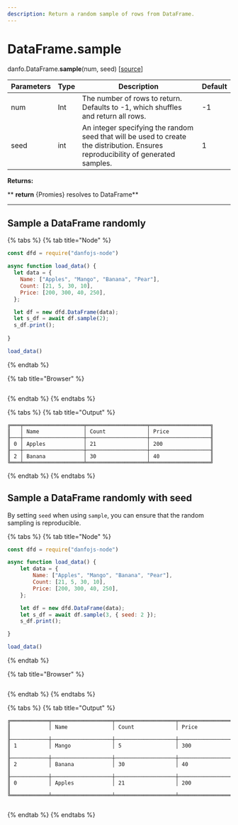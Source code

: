 ```yaml
---
description: Return a random sample of rows from DataFrame.
---
```


# DataFrame.sample

danfo.DataFrame.**sample**(num, seed) \[[source](https://github.com/opensource9ja/danfojs/blob/fe56860b0a303d218d60ba71dee6abf594401556/danfojs/src/core/frame.js#L314)]

| Parameters | Type | Description                                                                                                                        | Default |
| ---------- | ---- | ---------------------------------------------------------------------------------------------------------------------------------- | ------- |
| num        | Int  | The number of rows to return. Defaults to -1, which shuffles and return all rows.                                                  | -1      |
| seed       | int  | An integer specifying the random seed that will be used to create the distribution. Ensures reproducibility of generated samples.  | 1       |

**Returns:**

**       **return** {Promies} resolves to DataFrame**

****

## Sample a DataFrame randomly

{% tabs %}
{% tab title="Node" %}
```javascript
const dfd = require("danfojs-node")

async function load_data() {
  let data = {
    Name: ["Apples", "Mango", "Banana", "Pear"],
    Count: [21, 5, 30, 10],
    Price: [200, 300, 40, 250],
  };

  let df = new dfd.DataFrame(data);
  let s_df = await df.sample(2);
  s_df.print();
  
}

load_data()
```
{% endtab %}

{% tab title="Browser" %}
```
```
{% endtab %}
{% endtabs %}

{% tabs %}
{% tab title="Output" %}
```
╔═══╤═══════════════════╤═══════════════════╤═══════════════════╗
║   │ Name              │ Count             │ Price             ║
╟───┼───────────────────┼───────────────────┼───────────────────╢
║ 0 │ Apples            │ 21                │ 200               ║
╟───┼───────────────────┼───────────────────┼───────────────────╢
║ 2 │ Banana            │ 30                │ 40                ║
╚═══╧═══════════════════╧═══════════════════╧═══════════════════╝
```
{% endtab %}
{% endtabs %}

## Sample a DataFrame randomly with seed

By setting `seed` when using `sample`, you can ensure that the random sampling is reproducible. 

{% tabs %}
{% tab title="Node" %}
```javascript
const dfd = require("danfojs-node")

async function load_data() {
    let data = {
        Name: ["Apples", "Mango", "Banana", "Pear"],
        Count: [21, 5, 30, 10],
        Price: [200, 300, 40, 250],
    };

    let df = new dfd.DataFrame(data);
    let s_df = await df.sample(3, { seed: 2 });
    s_df.print();

}

load_data()
```
{% endtab %}

{% tab title="Browser" %}
```
```
{% endtab %}
{% endtabs %}

{% tabs %}
{% tab title="Output" %}
```
╔════════════╤═══════════════════╤═══════════════════╤═══════════════════╗
║            │ Name              │ Count             │ Price             ║
╟────────────┼───────────────────┼───────────────────┼───────────────────╢
║ 1          │ Mango             │ 5                 │ 300               ║
╟────────────┼───────────────────┼───────────────────┼───────────────────╢
║ 2          │ Banana            │ 30                │ 40                ║
╟────────────┼───────────────────┼───────────────────┼───────────────────╢
║ 0          │ Apples            │ 21                │ 200               ║
╚════════════╧═══════════════════╧═══════════════════╧═══════════════════╝


```
{% endtab %}
{% endtabs %}

